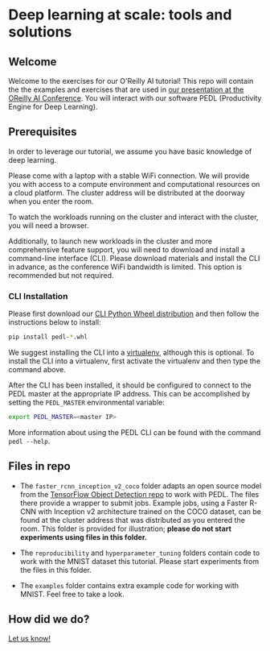 # Deep learning at scale: tools and solutions

## Welcome

Welcome to the exercises for our O'Reilly AI tutorial! This repo will contain the the examples and exercises that are used in [our presentation at the OReilly AI Conference](https://conferences.oreilly.com/artificial-intelligence/ai-ca/public/schedule/detail/77041). You will interact with our software PEDL (Productivity Engine for Deep Learning).

## Prerequisites

In order to leverage our tutorial, we assume you have basic knowledge of deep learning.

Please come with a laptop with a stable WiFi connection. We will provide you with access to a compute environment and computational resources on a cloud platform. The cluster address will be distributed at the doorway when you enter the room.

To watch the workloads running on the cluster and interact with the cluster, you will need a browser.

Additionally, to launch new workloads in the cluster and more comprehensive feature support, you will need to download and install a command-line interface (CLI). Please download materials and install the CLI in advance, as the conference WiFi bandwidth is limited. This option is recommended but not required.

### CLI Installation

Please first download our [CLI Python Wheel distribution](https://github.com/determined-ai/OReilly/raw/master/pedl-0.9.3-py35.py36.py37-none-any.whl) and then follow the instructions below to install:

```bash
pip install pedl-*.whl
```

We suggest installing the CLI into a [virtualenv](https://virtualenvwrapper.readthedocs.io/en/latest/install.html), although this is optional. To install the CLI into a virtualenv, first activate the virtualenv and then type the command above.

After the CLI has been installed, it should be configured to connect to the PEDL master at the appropriate IP address. This can be accomplished by setting the `PEDL_MASTER` environmental variable:

```bash
export PEDL_MASTER=<master IP>
```

More information about using the PEDL CLI can be found with the command `pedl --help`.

## Files in repo

- The `faster_rcnn_inception_v2_coco` folder adapts an open source model from the [TensorFlow Object Detection repo](https://github.com/tensorflow/models/tree/master/research/object_detection) to work with PEDL. The files there provide a wrapper to submit jobs. Example jobs, using a Faster R-CNN with Inception v2 architecture trained on the COCO dataset, can be found at the cluster address that was distributed as you entered the room. This folder is provided for illustration; **please do not start experiments using files in this folder.**

- The `reproducibility` and `hyperparameter_tuning` folders contain code to work with the MNIST dataset this tutorial. Please start experiments from the files in this folder.

- The `examples` folder contains extra example code for working with MNIST. Feel free to take a look.

## How did we do?

[Let us know!](https://forms.gle/Zcvmxq8sBfE73GoKA)
